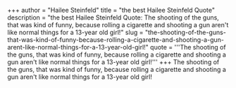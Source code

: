 +++
author = "Hailee Steinfeld"
title = "the best Hailee Steinfeld Quote"
description = "the best Hailee Steinfeld Quote: The shooting of the guns, that was kind of funny, because rolling a cigarette and shooting a gun aren't like normal things for a 13-year old girl!"
slug = "the-shooting-of-the-guns-that-was-kind-of-funny-because-rolling-a-cigarette-and-shooting-a-gun-arent-like-normal-things-for-a-13-year-old-girl!"
quote = '''The shooting of the guns, that was kind of funny, because rolling a cigarette and shooting a gun aren't like normal things for a 13-year old girl!'''
+++
The shooting of the guns, that was kind of funny, because rolling a cigarette and shooting a gun aren't like normal things for a 13-year old girl!
